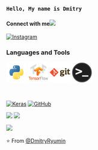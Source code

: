 ### `Hello, My name is Dmitry`

<div>
  <h4>Connect with me<img src="https://github.com/rajput2107/rajput2107/blob/master/Assets/Handshake.gif" height="33px" /></h4> 
</div>

<a href="https://www.instagram.com/dmitryandelena" target="_blank"><img src="https://img.shields.io/badge/Instagram-%23E4405F.svg?&style=flat-square&logo=instagram&logoColor=white" alt="Instagram"></a>

### Languages and Tools
<code><img height="54" src="https://raw.githubusercontent.com/github/explore/80688e429a7d4ef2fca1e82350fe8e3517d3494d/topics/python/python.png"></code>
<code><img height="54" src="https://raw.githubusercontent.com/github/explore/80688e429a7d4ef2fca1e82350fe8e3517d3494d/topics/tensorflow/tensorflow.png"></code>
<code><img height="54" src="https://raw.githubusercontent.com/github/explore/80688e429a7d4ef2fca1e82350fe8e3517d3494d/topics/git/git.png"></code>
<code><img height="54" src="https://raw.githubusercontent.com/github/explore/80688e429a7d4ef2fca1e82350fe8e3517d3494d/topics/terminal/terminal.png"></code>

<br/>

[![Keras](https://img.shields.io/badge/-Keras-red?style=flat&logo=keras&link=https://github.com/DmitryRyumin)](https://github.com/DmitryRyumin)
[![GitHub](https://img.shields.io/badge/-GitHub-181717?style=flat&logo=github&link=https://github.com/hritik5102)](https://github.com/DmitryRyumin)

<img align="" height='130px' src="https://github-readme-stats.vercel.app/api?username=DmitryRyumin&hide_title=false&show_icons=true&include_all_commits=false&line_height=21&bg_color=0,EC6C6C,FFD479,FFFC79,73FA79&theme=graywhite" />
<img align="" height='130px' src="https://github-readme-stats.vercel.app/api/top-langs/?username=DmitryRyumin&hide_title=false&layout=compact&bg_color=0,73FA79,73FDFF,D783FF&theme=graywhite" />

![](https://visitor-badge.glitch.me/badge?page_id=DmitryRyumin)

⭐️ From [@DmitryRyumin](https://github.com/DmitryRyumin)
